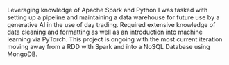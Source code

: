 Leveraging knowledge of Apache Spark and Python I was tasked with setting up a pipeline and maintaining a
data warehouse for future use by a generative AI in the use of day trading. Required extensive knowledge of data
cleaning and formatting as well as an introduction into machine learning via PyTorch. This project is ongoing with
the most current iteration moving away from a RDD with Spark and into a NoSQL Database using MongoDB.
